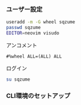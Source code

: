 ### ユーザー設定
```bash
useradd -m -G wheel sqzume
passwd sqzume
EDITOR=neovim visudo
```

アンコメント
```
#%wheel ALL=(ALL) ALL
```

ログイン
```bash
su sqzume
```
### CLI環境のセットアップ
